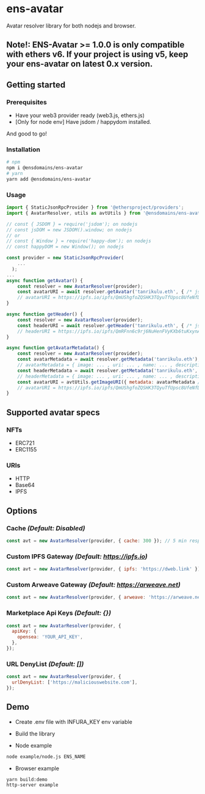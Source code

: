 # ens-avatar

Avatar resolver library for both nodejs and browser.

## Note!: ENS-Avatar >= 1.0.0 is only compatible with ethers v6. If your project is using v5, keep your ens-avatar on latest 0.x version.

## Getting started

### Prerequisites

- Have your web3 provider ready (web3.js, ethers.js)
- [Only for node env] Have jsdom / happydom installed.

And good to go!

### Installation

```bash
# npm
npm i @ensdomains/ens-avatar
# yarn
yarn add @ensdomains/ens-avatar
```

### Usage

```js
import { StaticJsonRpcProvider } from '@ethersproject/providers';
import { AvatarResolver, utils as avtUtils } from '@ensdomains/ens-avatar';

// const { JSDOM } = require('jsdom'); on nodejs
// const jsDOM = new JSDOM().window; on nodejs
// or
// const { Window } = require('happy-dom'); on nodejs
// const happyDOM = new Window(); on nodejs

const provider = new StaticJsonRpcProvider(
    ...
  );
...
async function getAvatar() {
    const resolver = new AvatarResolver(provider);
    const avatarURI = await resolver.getAvatar('tanrikulu.eth', { /* jsdomWindow: jsdom / happydom (on nodejs) */ });
    // avatarURI = https://ipfs.io/ipfs/QmUShgfoZQSHK3TQyuTfUpsc8UfeNfD8KwPUvDBUdZ4nmR
}

async function getHeader() {
    const resolver = new AvatarResolver(provider);
    const headerURI = await resolver.getHeader('tanrikulu.eth', { /* jsdomWindow: jsdom / happydom (on nodejs) */ });
    // headerURI = https://ipfs.io/ipfs/QmRFnn6c9rj6NuHenFVyKXb6tuKxynAvGiw7yszQJ2EsjN
}

async function getAvatarMetadata() {
    const resolver = new AvatarResolver(provider);
    const avatarMetadata = await resolver.getMetadata('tanrikulu.eth');
    // avatarMetadata = { image: ... , uri: ... , name: ... , description: ... }
    const headerMetadata = await resolver.getMetadata('tanrikulu.eth', 'header');
    // headerMetadata = { image: ... , uri: ... , name: ... , description: ... }
    const avatarURI = avtUtils.getImageURI({ metadata: avatarMetadata /*, jsdomWindow: jsdom / happydom (on nodejs) */ });
    // avatarURI = https://ipfs.io/ipfs/QmUShgfoZQSHK3TQyuTfUpsc8UfeNfD8KwPUvDBUdZ4nmR
}
```

## Supported avatar specs

### NFTs

- ERC721
- ERC1155

### URIs

- HTTP
- Base64
- IPFS

## Options

### Cache _(Default: Disabled)_

```js
const avt = new AvatarResolver(provider, { cache: 300 }); // 5 min response cache in memory
```

### Custom IPFS Gateway _(Default: https://ipfs.io)_

```js
const avt = new AvatarResolver(provider, { ipfs: 'https://dweb.link' });
```

### Custom Arweave Gateway _(Default: https://arweave.net)_

```js
const avt = new AvatarResolver(provider, { arweave: 'https://arweave.net' });
```

### Marketplace Api Keys _(Default: {})_

```js
const avt = new AvatarResolver(provider, {
  apiKey: {
    opensea: 'YOUR_API_KEY',
  },
});
```

### URL DenyList _(Default: [])_

```js
const avt = new AvatarResolver(provider, {
  urlDenyList: ['https://maliciouswebsite.com'],
});
```

## Demo

- Create .env file with INFURA_KEY env variable
- Build the library

- Node example

```bash
node example/node.js ENS_NAME
```

- Browser example

```bash
yarn build:demo
http-server example
```
